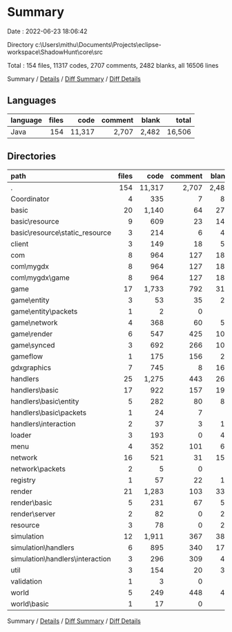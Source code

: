 # Summary

Date : 2022-06-23 18:06:42

Directory c:\\Users\\mithu\\Documents\\Projects\\eclipse-workspace\\ShadowHunt\\core\\src

Total : 154 files,  11317 codes, 2707 comments, 2482 blanks, all 16506 lines

Summary / [Details](details.md) / [Diff Summary](diff.md) / [Diff Details](diff-details.md)

## Languages
| language | files | code | comment | blank | total |
| :--- | ---: | ---: | ---: | ---: | ---: |
| Java | 154 | 11,317 | 2,707 | 2,482 | 16,506 |

## Directories
| path | files | code | comment | blank | total |
| :--- | ---: | ---: | ---: | ---: | ---: |
| . | 154 | 11,317 | 2,707 | 2,482 | 16,506 |
| Coordinator | 4 | 335 | 7 | 82 | 424 |
| basic | 20 | 1,140 | 64 | 278 | 1,482 |
| basic\\resource | 9 | 609 | 23 | 145 | 777 |
| basic\\resource\\static_resource | 3 | 214 | 6 | 47 | 267 |
| client | 3 | 149 | 18 | 54 | 221 |
| com | 8 | 964 | 127 | 180 | 1,271 |
| com\\mygdx | 8 | 964 | 127 | 180 | 1,271 |
| com\\mygdx\\game | 8 | 964 | 127 | 180 | 1,271 |
| game | 17 | 1,733 | 792 | 311 | 2,836 |
| game\\entity | 3 | 53 | 35 | 20 | 108 |
| game\\entity\\packets | 1 | 2 | 0 | 3 | 5 |
| game\\network | 4 | 368 | 60 | 59 | 487 |
| game\\render | 6 | 547 | 425 | 108 | 1,080 |
| game\\synced | 3 | 692 | 266 | 109 | 1,067 |
| gameflow | 1 | 175 | 156 | 29 | 360 |
| gdxgraphics | 7 | 745 | 8 | 165 | 918 |
| handlers | 25 | 1,275 | 443 | 269 | 1,987 |
| handlers\\basic | 17 | 922 | 157 | 199 | 1,278 |
| handlers\\basic\\entity | 5 | 282 | 80 | 84 | 446 |
| handlers\\basic\\packets | 1 | 24 | 7 | 6 | 37 |
| handlers\\interaction | 2 | 37 | 3 | 13 | 53 |
| loader | 3 | 193 | 0 | 49 | 242 |
| menu | 4 | 352 | 101 | 67 | 520 |
| network | 16 | 521 | 31 | 152 | 704 |
| network\\packets | 2 | 5 | 0 | 3 | 8 |
| registry | 1 | 57 | 22 | 16 | 95 |
| render | 21 | 1,283 | 103 | 334 | 1,720 |
| render\\basic | 5 | 231 | 67 | 59 | 357 |
| render\\server | 2 | 82 | 0 | 28 | 110 |
| resource | 3 | 78 | 0 | 24 | 102 |
| simulation | 12 | 1,911 | 367 | 386 | 2,664 |
| simulation\\handlers | 6 | 895 | 340 | 171 | 1,406 |
| simulation\\handlers\\interaction | 3 | 296 | 309 | 49 | 654 |
| util | 3 | 154 | 20 | 39 | 213 |
| validation | 1 | 3 | 0 | 4 | 7 |
| world | 5 | 249 | 448 | 43 | 740 |
| world\\basic | 1 | 17 | 0 | 4 | 21 |

Summary / [Details](details.md) / [Diff Summary](diff.md) / [Diff Details](diff-details.md)